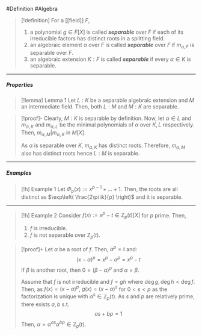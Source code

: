 #Definition #Algebra 

> [!definition]
> For a [[field]] $F$, 
> 1. a polynomial $g\in F[X]$ is called ***separable*** over $F$ if each of its irreducible factors has distinct roots in a splitting field.
> 2. an algebraic element $\alpha$ over $F$ is called ***separable*** over $F$ if $m_{\alpha,F}$ is separable over $F$.
> 3. an algebraic extension $K:F$ is called ***separable*** if every $\alpha\in K$ is separable.
---
##### Properties
> [!lemma] Lemma 1
> Let $L:K$ be a separable algebraic extension and $M$ an intermediate field. Then, both $L:M$ and $M:K$ are separable.

> [!proof]-
> Clearly, $M:K$ is separable by definition. Now, let $\alpha\in L$ and $m_{\alpha,K}$ and $m_{\alpha,L}$ be the minimal polynomials of $\alpha$ over $K,L$ respectively. Then, $m_{\alpha,M}|m_{\alpha,K}$ in $M[X]$.
> 
> As $\alpha$ is separable over $K$, $m_{\alpha,K}$ has distinct roots. Therefore, $m_{\alpha,M}$ also has distinct roots hence $L:M$ is separable.
---
##### Examples
> [!h] Example 1
> Let $\Phi_{p}(x):=x^{p-1}+\dots+1$. Then, the roots are all distinct as $\exp\left( \frac{2\pi ik}{p} \right)$ and it is separable.
---
> [!h] Example 2
> Consider $f(x):=x^p-t\in \mathbb{Z}_{p}(t)[X]$ for $p$ prime. Then, 
> 1. $f$ is irreducible.
> 2. $f$ is not separable over $\mathbb{Z}_{p}(t)$.

> [!proof]+
> Let $\alpha$ be a root of $f$. Then, $\alpha^p=t$ and: $$(x-\alpha)^p=x^p-\alpha^p=x^p-t$$If $\beta$ is another root, then $0=(\beta-\alpha)^p$ and $\alpha=\beta$.
> 
> Assume that $f$ is not irreducible and $f=gh$ where $\deg g,\deg h<\deg f$. Then, as $f(x)=(x-\alpha)^p$, $g(x)=(x-\alpha)^s$ for $0<s<p$ as the factorization is unique with $\alpha^s\in \mathbb{Z}_{p}(t)$. As $s$ and $p$ are relatively prime, there exists $a,b$ s.t. $$as+bp=1$$Then, $\alpha=\alpha^{as}\alpha^{bp}\in \mathbb{Z}_{p}(t)$. 